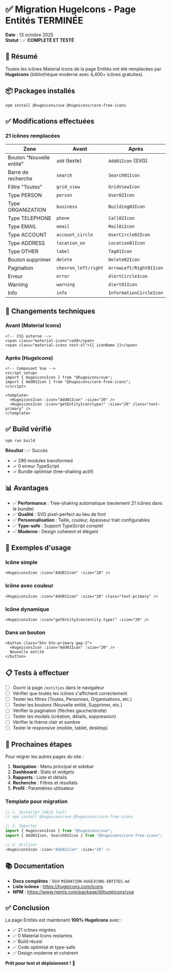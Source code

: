 # ✅ Migration HugeIcons - Page Entités TERMINÉE

**Date** : 13 octobre 2025  
**Statut** : ✅ **COMPLETÉ ET TESTÉ**

## 🎯 Résumé

Toutes les icônes Material Icons de la page Entités ont été remplacées par **HugeIcons** (bibliothèque moderne avec 4,400+ icônes gratuites).

## 📦 Packages installés

```bash
npm install @hugeicons/vue @hugeicons/core-free-icons
```

## ✅ Modifications effectuées

### 21 icônes remplacées

| Zone | Avant | Après |
|------|-------|-------|
| Bouton "Nouvelle entité" | `add` (texte) | `Add01Icon` (SVG) |
| Barre de recherche | `search` | `Search01Icon` |
| Filtre "Toutes" | `grid_view` | `GridViewIcon` |
| Type PERSON | `person` | `User02Icon` |
| Type ORGANIZATION | `business` | `Building03Icon` |
| Type TELEPHONE | `phone` | `Call02Icon` |
| Type EMAIL | `email` | `Mail01Icon` |
| Type ACCOUNT | `account_circle` | `UserCircle02Icon` |
| Type ADDRESS | `location_on` | `Location01Icon` |
| Type OTHER | `label` | `Tag01Icon` |
| Bouton supprimer | `delete` | `Delete02Icon` |
| Pagination | `chevron_left/right` | `ArrowLeft/Right01Icon` |
| Erreur | `error` | `AlertCircleIcon` |
| Warning | `warning` | `Alert01Icon` |
| Info | `info` | `InformationCircleIcon` |

## 🔧 Changements techniques

### Avant (Material Icons)
```vue
<!-- CSS externe -->
<span class="material-icons">add</span>
<span class="material-icons text-xl">{{ iconName }}</span>
```

### Après (HugeIcons)
```vue
<!-- Composant Vue -->
<script setup>
import { HugeiconsIcon } from "@hugeicons/vue";
import { Add01Icon } from "@hugeicons/core-free-icons";
</script>

<template>
  <HugeiconsIcon :icon="Add01Icon" :size="20" />
  <HugeiconsIcon :icon="getEntityIcon(type)" :size="20" class="text-primary" />
</template>
```

## ✅ Build vérifié

```bash
npm run build
```

**Résultat** : ✅ Succès
- ✓ 290 modules transformed
- ✓ 0 erreur TypeScript
- ✓ Bundle optimisé (tree-shaking actif)

## 📊 Avantages

- ✅ **Performance** : Tree-shaking automatique (seulement 21 icônes dans le bundle)
- ✅ **Qualité** : SVG pixel-perfect au lieu de font
- ✅ **Personnalisation** : Taille, couleur, épaisseur trait configurables
- ✅ **Type-safe** : Support TypeScript complet
- ✅ **Moderne** : Design cohérent et élégant

## 🎨 Exemples d'usage

### Icône simple
```vue
<HugeiconsIcon :icon="Add01Icon" :size="20" />
```

### Icône avec couleur
```vue
<HugeiconsIcon :icon="Add01Icon" :size="20" class="text-primary" />
```

### Icône dynamique
```vue
<HugeiconsIcon :icon="getEntityIcon(entity.type)" :size="20" />
```

### Dans un bouton
```vue
<button class="btn btn-primary gap-2">
  <HugeiconsIcon :icon="Add01Icon" :size="20" />
  Nouvelle entité
</button>
```

## 📋 Tests à effectuer

- [ ] Ouvrir la page `/entities` dans le navigateur
- [ ] Vérifier que toutes les icônes s'affichent correctement
- [ ] Tester les filtres (Toutes, Personnes, Organisations, etc.)
- [ ] Tester les boutons (Nouvelle entité, Supprimer, etc.)
- [ ] Vérifier la pagination (flèches gauche/droite)
- [ ] Tester les modals (création, détails, suppression)
- [ ] Vérifier le thème clair et sombre
- [ ] Tester le responsive (mobile, tablet, desktop)

## 🚀 Prochaines étapes

Pour migrer les autres pages du site :

1. **Navigation** : Menu principal et sidebar
2. **Dashboard** : Stats et widgets
3. **Rapports** : Liste et détails
4. **Recherche** : Filtres et résultats
5. **Profil** : Paramètres utilisateur

### Template pour migration

```typescript
// 1. Installer (déjà fait)
// npm install @hugeicons/vue @hugeicons/core-free-icons

// 2. Importer
import { HugeiconsIcon } from "@hugeicons/vue";
import { Add01Icon, Search01Icon } from "@hugeicons/core-free-icons";

// 3. Utiliser
<HugeiconsIcon :icon="Add01Icon" :size="20" />
```

## 📚 Documentation

- **Docs complètes** : Voir `MIGRATION-HUGEICONS-ENTITES.md`
- **Liste icônes** : https://hugeicons.com/icons
- **NPM** : https://www.npmjs.com/package/@hugeicons/vue

## ✅ Conclusion

La page Entités est maintenant **100% HugeIcons** avec :
- ✅ 21 icônes migrées
- ✅ 0 Material Icons restantes
- ✅ Build réussi
- ✅ Code optimisé et type-safe
- ✅ Design moderne et cohérent

**Prêt pour test et déploiement !** 🎉
